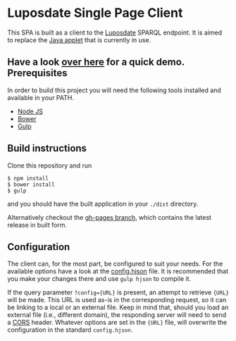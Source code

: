 Luposdate Single Page Client
============================

This SPA is built as a client to the [Luposdate](https://github.com/luposdate) SPARQL endpoint. 
It is aimed to replace the [Java applet](http://www.ifis.uni-luebeck.de/index.php?id=181&L=1) that is currently in use. 

Have a look [over here](http://hauptbenutzer.github.io/luposdate-spa-client) for a quick demo.
Prerequisites
-------------

In order to build this project you will need the following tools installed and available in your PATH. 

* [Node JS](https://nodejs.org/)
* [Bower](http://bower.io/)
* [Gulp](http://gulpjs.com/)

Build instructions
------------------

Clone this repository and run

```
$ npm install
$ bower install 
$ gulp
```

and you should have the built application in your `./dist` directory.

Alternatively checkout the [gh-pages branch](https://github.com/hauptbenutzer/luposdate-spa-client/tree/gh-pages), which contains the latest release in built form. 

Configuration
-------------
The client can, for the most part, be configured to suit your needs. For the available options have a look at the [config.hjson](app/config/config.hjson) file. It is recommended that you make your changes there and use `gulp hjson` to compile it. 

If the query parameter `?config={URL}` is present, an attempt to retrieve `{URL}` will be made. This URL is used as-is in the corresponding request, so it can be linking to a local or an external file. Keep in mind that, should you load an external file (i.e., different domain), the responding server will need to send a [CORS](http://en.wikipedia.org/wiki/Cross-origin_resource_sharing) header. Whatever options are set in the `{URL}` file, will overwrite the configuration in the standard `config.hjson`.
